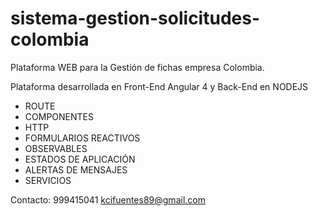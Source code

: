 # sistema-gestion-solicitudes-colombia
Plataforma WEB para la Gestión de fichas empresa Colombia.

Plataforma desarrollada en Front-End Angular 4 y Back-End en NODEJS

- ROUTE
- COMPONENTES
- HTTP
- FORMULARIOS REACTIVOS
- OBSERVABLES
- ESTADOS DE APLICACIÓN
- ALERTAS DE MENSAJES
- SERVICIOS

Contacto: 999415041 kcifuentes89@gmail.com
